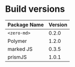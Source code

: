 # Build versions

| Package Name | Version |
|--------------|---------|
| `<zero-md>`  |  0.2.0  |
|   Polymer    |  1.2.0  |
|  marked JS   |  0.3.5  |
|   prismJS    |  1.0.1  |

